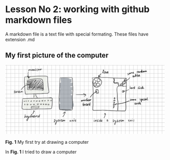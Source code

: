 # Lesson No 2: working with github markdown files

A markdown file is a text file with special formating. These files have extension .md

## My first picture of the computer

![](Screenshot_20210823-043759_touchnotes.jpg)

**Fig. 1** My first try at drawing a computer

In **Fig. 1** I tried to draw a computer
